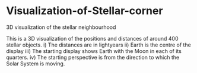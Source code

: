 # Visualization-of-Stellar-corner
3D visualization of the stellar neighbourhood

This is a 3D visualization of the positions and distances of around 400 stellar objects.
i) The distances are in lightyears
ii) Earth is the centre of the display
iii) The starting display shows Earth with the Moon in each of its quarters.
iv) The starting perspective is from the direction to which the Solar System is moving.
